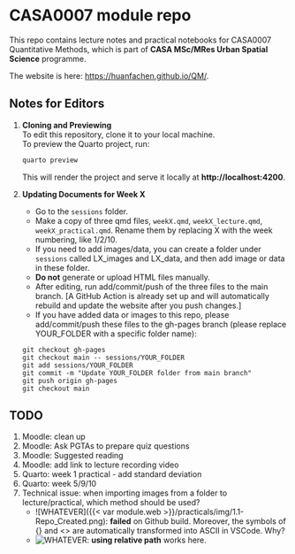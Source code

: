 # CASA0007 module repo
This repo contains lecture notes and practical notebooks for CASA0007 Quantitative Methods, which is part of **CASA MSc/MRes Urban Spatial Science** programme.

The website is here: https://huanfachen.github.io/QM/.

## Notes for Editors

1. **Cloning and Previewing**  
   To edit this repository, clone it to your local machine.  
   To preview the Quarto project, run:  
   ```bash
   quarto preview
   ```  
   This will render the project and serve it locally at **http://localhost:4200**.

2. **Updating Documents for Week X**  
   - Go to the `sessions` folder.  
   - Make a copy of three qmd files, `weekX.qmd`, `weekX_lecture.qmd`, `weekX_practical.qmd`. Rename them by replacing X with the week numbering, like 1/2/10.  
   - If you need to add images/data, you can create a folder under `sessions` called LX_images and LX_data, and then add image or data in these folder.
   - **Do not** generate or upload HTML files manually.  
   - After editing, run add/commit/push of the three files to the main branch. [A GitHub Action is already set up and will automatically rebuild and update the website after you push changes.]
   - If you have added data or images to this repo, please add/commit/push these files to the gh-pages branch (please replace YOUR_FOLDER with a specific folder name):
   ```
   git checkout gh-pages
   git checkout main -- sessions/YOUR_FOLDER
   git add sessions/YOUR_FOLDER
   git commit -m "Update YOUR_FOLDER folder from main branch"
   git push origin gh-pages
   git checkout main
   ```

## TODO
1. Moodle: clean up
1. Moodle: Ask PGTAs to prepare quiz questions
1. Moodle: Suggested reading
1. Moodle: add link to lecture recording video
1. Quarto: week 1 practical - add standard deviation
1. Quarto: week 5/9/10
1. Technical issue: when importing images from a folder to lecture/practical, which method should be used?
   - ![WHATEVER]({{< var module.web >}}/practicals/img/1.1-Repo_Created.png): **failed** on Github build. Moreover, the symbols of {} and <> are automatically transformed into ASCII in VSCode. Why?
   - ![WHATEVER](img/1.1-Repo_Created.png): **using relative path** works here.
